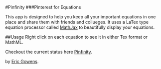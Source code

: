 #Pinfinity
###Pinterest for Equations

This app is designed to help you keep all your important equations in one place and share them with friends and collueges. It uses a LaTex type equation processor called [MathJax](http://http://www.mathjax.org/) to beautifully display your equations. 

##Usage
Right click on each equation to see it in either Tex format or MathML.

Checkout the current status here [Pinfinity](http://pinfinity.herokuapp.com).

by [Eric Gowens](http://ericgowens.com).
